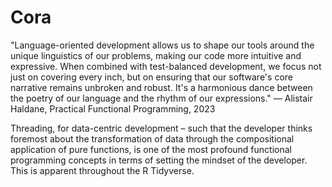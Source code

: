# Cora

"Language-oriented development allows us to shape our tools around the unique linguistics of our problems, making our code more intuitive and expressive. When combined with test-balanced development, we focus not just on covering every inch, but on ensuring that our software's core narrative remains unbroken and robust. It's a harmonious dance between the poetry of our language and the rhythm of our expressions." — Alistair Haldane, Practical Functional Programming, 2023

Threading, for data-centric development – such that the developer thinks foremost about the transformation of data through the compositional application of pure functions, is one of the most profound functional programming concepts in terms of setting the mindset of the developer. This is apparent throughout the R Tidyverse.
